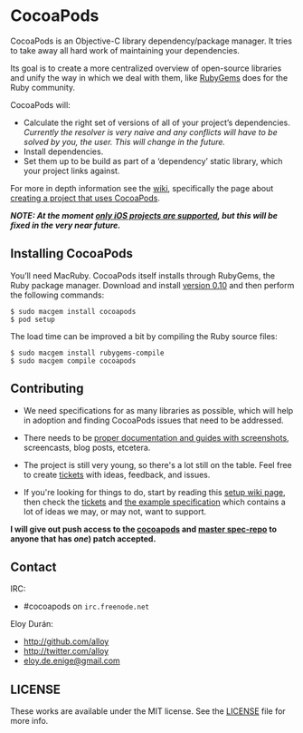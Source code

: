 # CocoaPods

CocoaPods is an Objective-C library dependency/package manager. It tries to take
away all hard work of maintaining your dependencies.

Its goal is to create a more centralized overview of open-source libraries and
unify the way in which we deal with them, like [RubyGems](http://rubygems.org)
does for the Ruby community.

CocoaPods will:

* Calculate the right set of versions of all of your project’s dependencies.
  _Currently the resolver is very naive and any conflicts will have to be solved
  by you, the user. This will change in the future._
* Install dependencies.
* Set them up to be build as part of a ‘dependency’ static library, which your
  project links against.

For more in depth information see the [wiki][wiki], specifically the page about
[creating a project that uses CocoaPods][wiki-create].


**_NOTE: At the moment [only iOS projects are supported][ticket], but this will
be fixed in the very near future._**

## Installing CocoaPods

You’ll need MacRuby. CocoaPods itself installs through RubyGems, the Ruby
package manager. Download and install [version 0.10][macruby] and then perform
the following commands:

    $ sudo macgem install cocoapods
    $ pod setup

The load time can be improved a bit by compiling the Ruby source files:

    $ sudo macgem install rubygems-compile
    $ sudo macgem compile cocoapods


## Contributing

* We need specifications for as many libraries as possible, which will help in
  adoption and finding CocoaPods issues that need to be addressed.

* There needs to be [proper documentation and guides with screenshots][wiki],
  screencasts, blog posts, etcetera.

* The project is still very young, so there's a lot still on the table. Feel
  free to create [tickets][tickets] with ideas, feedback, and issues.

* If you're looking for things to do, start by reading this
  [setup wiki page][dev-setup], then check the [tickets][tickets] and
  [the example specification][example-spec] which contains a lot of ideas we
  may, or may not, want to support.

**I will give out push access to the [cocoapods][cocoapods] and
[master spec-repo][cocoapods-specs] to anyone that has _one_) patch accepted.**


## Contact

IRC:

* #cocoapods on `irc.freenode.net`

Eloy Durán:

* http://github.com/alloy
* http://twitter.com/alloy
* eloy.de.enige@gmail.com


## LICENSE

These works are available under the MIT license. See the [LICENSE][license] file
for more info.


[macruby]: http://www.macruby.org/files
[cocoapods]: https://github.com/alloy/cocoapods
[cocoapods-specs]: https://github.com/alloy/cocoapods-specs
[tickets]: https://github.com/alloy/cocoapods/issues
[ticket]: https://github.com/alloy/cocoapods/issues/3
[example-spec]: https://github.com/alloy/cocoapods/blob/master/examples/PodSpec.podspec
[dev-setup]: https://github.com/alloy/cocoapods/wiki/Setting-up-for-development-on-CocoaPods
[wiki-create]: https://github.com/alloy/cocoapods/wiki/Creating-a-project-that-uses-CocoaPods
[wiki]: https://github.com/alloy/cocoapods/wiki/_pages
[license]: cocoa-pods/blob/master/LICENSE
